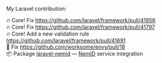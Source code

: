 My Laravel contribution:

🔥 Core! Fix https://github.com/laravel/framework/pull/41956 <br>
🔥 Core! Fix https://github.com/laravel/framework/pull/41797 <br>
🔥 Core! Add a new validation rule https://github.com/laravel/framework/pull/41691 <br>
🤏 Fix https://github.com/worksome/envy/pull/18 <br>
📦 Package [laravel-nemid](https://github.com/a-bashtannik/laravel-nemid) — [NemID](https://www.nets.eu/dk-da/l%C3%B8sninger/nemid) service integration

